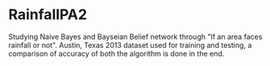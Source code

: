 # RainfallPA2
Studying Naive Bayes and Bayseian Belief network through "If an area faces rainfall or not". Austin, Texas 2013 dataset used for training and testing, a comparison of accuracy of both the algorithm is done in the end.
